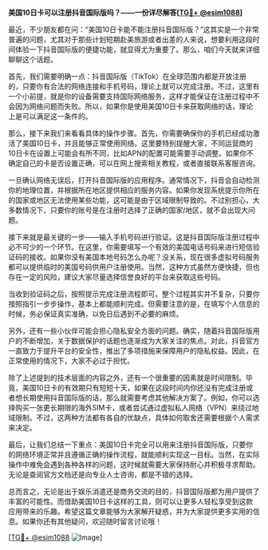 **美国10日卡可以注册抖音国际版吗？——一份详尽解答[[TG💪+ @esim1088](https://t.me/s/esim1088)]**

最近，不少朋友都在问：“美国10日卡能不能注册抖音国际版？”这其实是一个非常普遍的问题，尤其对于那些计划短期赴美旅游或者出差的人来说，想要利用这段时间体验一下抖音国际版的便捷功能，就显得尤为重要了。那么，咱们今天就来详细聊聊这个话题。

首先，我们需要明确一点：抖音国际版（TikTok）在全球范围内都是开放注册的，只要你有合法的网络连接和手机号码，理论上就可以完成注册。不过，这里有一个小前提，就是你的设备需要支持国际网络服务，这样才能保证在注册过程中不会因为网络问题而失败。所以，如果你是使用美国10日卡来获取网络的话，理论上是可以满足这一条件的。

那么，接下来我们来看看具体的操作步骤。首先，你需要确保你的手机已经成功激活了美国10日卡，并且能够正常使用网络。这里要特别提醒大家，不同运营商的10日卡在设置上可能会有所不同，比如APN的配置可能需要手动调整。如果你不确定自己的卡是否设置正确，可以在网上搜索相关教程，或者直接联系客服咨询。

一旦确认网络无误后，打开抖音国际版的应用程序。通常情况下，抖音会自动检测你的地理位置，并根据所在地区提供相应的服务内容。如果你发现系统提示你所在的国家或地区无法使用某些功能，这可能是由于区域限制导致的。不过别担心，大多数情况下，只要你的账号是在注册时选择了正确的国家/地区，就不会出现大问题。

接下来就是最关键的一步——输入手机号码进行验证。这是抖音国际版注册过程中必不可少的一个环节。在这里，你需要填写一个有效的美国电话号码来进行短信验证码的接收。如果你没有美国本地号码怎么办呢？没关系，现在很多虚拟号码服务都可以提供临时的美国号码供用户注册使用。当然，这种方式虽然方便快捷，但也存在一定的风险，建议大家尽量选择信誉良好的平台来获取这些号码。

当收到验证码之后，按照提示完成注册流程即可。整个过程其实并不复杂，只要你按照指引一步步操作，基本上都能顺利完成。但需要注意的是，在填写个人信息的时候，务必保证真实准确，以免日后遇到不必要的麻烦。

另外，还有一些小伙伴可能会担心隐私安全方面的问题。确实，随着抖音国际版用户的不断增加，关于数据保护的话题也逐渐成为大家关注的焦点。对此，抖音官方一直致力于提升平台的安全性，推出了多项措施来保障用户的隐私权益。因此，在正常使用的情况下，大家不必过于担忧。

除了上述提到的技术层面的内容之外，还有一个很重要的因素就是时间限制。毕竟，美国10日卡的有效期只有短短十天，如果在这段时间内你还没有完成注册或者想长期使用抖音国际版的话，那么就需要考虑其他解决方案了。例如，你可以选择购买一张更长期限的海外SIM卡，或者尝试通过虚拟私人网络（VPN）来绕过地域限制。不过，这两种方法都有各自的优缺点，具体如何取舍还需要根据个人需求来决定。

最后，让我们总结一下重点：美国10日卡完全可以用来注册抖音国际版，只要你的网络环境正常并且遵循正确的操作流程，就能顺利实现这一目标。当然，在实际操作中难免会遇到各种各样的问题，这时候就需要大家保持耐心并积极寻求帮助。无论是查阅官方文档还是向专业人士咨询，都是不错的选择。

总而言之，无论是出于娱乐消遣还是商务交流的目的，抖音国际版都为用户提供了丰富的可能性。而借助美国10日卡这样的工具，则可以让更多人轻松享受到这款应用带来的乐趣。希望这篇文章能够为大家解开疑惑，并为大家提供更多实用的信息。如果你还有其他疑问，欢迎随时留言讨论哦！

[[TG💪+ @esim1088](https://t.me/s/esim1088) ![Image](https://i.postimg.cc/4NQfJmqS/Snipaste-2025-05-13-00-14-12.png)]